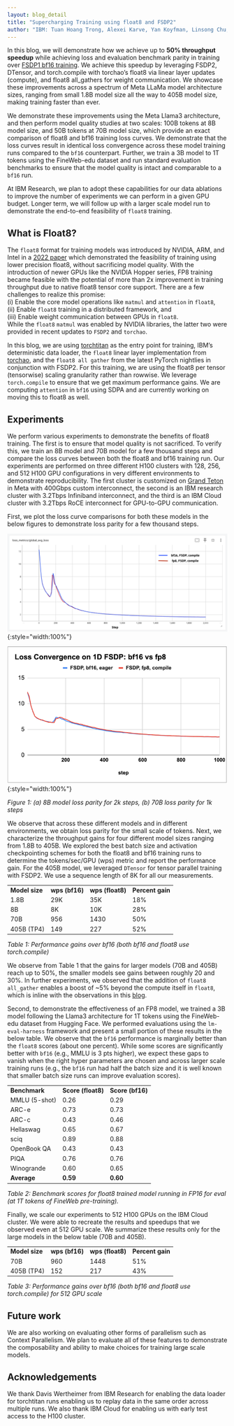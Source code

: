 ```yaml
---
layout: blog_detail
title: "Supercharging Training using float8 and FSDP2"
author: "IBM: Tuan Hoang Trong, Alexei Karve, Yan Koyfman, Linsong Chu, Divya Kumari, Shweta Salaria, Robert Walkup, Praneet Adusumilli, Nirmit Desai, Raghu Ganti, Seetharami Seelam, Meta: Less Wright, Wei Feng, Vasiliy Kuznetsov, Driss Guesseous"
---
```


In this blog, we will demonstrate how we achieve up to **50% throughput speedup** while achieving loss and evaluation benchmark parity in training over [FSDP1 bf16 training](https://pytorch.org/blog/maximizing-training-throughput/). We achieve this speedup by leveraging FSDP2, DTensor, and torch.compile with torchao’s float8 via linear layer updates (compute), and float8 all_gathers for weight communication. We showcase these improvements across a spectrum of Meta LLaMa model architecture sizes, ranging from small 1.8B model size all the way to 405B model size, making training faster than ever.

We demonstrate these improvements using the Meta Llama3 architecture, and then perform model quality studies at two scales: 100B tokens at 8B model size, and 50B tokens at 70B model size, which provide an exact comparison of float8 and bf16 training loss curves. We demonstrate that the loss curves result in identical loss convergence across these model training runs compared to the `bf16` counterpart. Further, we train a 3B model to 1T tokens using the FineWeb-edu dataset and run standard evaluation benchmarks to ensure that the model quality is intact and comparable to a `bf16` run.

At IBM Research, we plan to adopt these capabilities for our data ablations to improve the number of experiments we can perform in a given GPU budget. Longer term, we will follow up with a larger scale model run to demonstrate the end-to-end feasibility of `float8` training.


## What is Float8?  

The `float8` format for training models was introduced by NVIDIA, ARM, and Intel in a [2022 paper](https://arxiv.org/abs/2209.05433) which demonstrated the feasibility of training using lower precision float8, without sacrificing model quality. With the introduction of newer GPUs like the NVIDIA Hopper series, FP8 training became feasible with the potential of more than 2x improvement in training throughput due to native float8 tensor core support. There are a few challenges to realize this promise:  \
(i) Enable the core model operations like `matmul` and `attention` in `float8`,  \
(ii) Enable `float8` training in a distributed framework, and  \
(iii) Enable weight communication between GPUs in `float8`.  \
While the `float8` `matmul` was enabled by NVIDIA libraries, the latter two were provided in recent updates to `FSDP2` and `torchao`.

In this blog, we are using [torchtitan](https://github.com/pytorch/torchtitan) as the entry point for training, IBM’s deterministic data loader, the <code>float8</code> linear layer implementation from [torchao](https://www.google.com/url?q=https://github.com/pytorch/ao/tree/main/torchao/float8&sa=D&source=docs&ust=1730743084184771&usg=AOvVaw21FdkNG452P-nDIO-hIwcW), and the <code>float8 all gather</code> from the latest PyTorch nightlies in conjunction with FSDP2. For this training, we are using the float8  per tensor (tensorwise) scaling granularity rather than rowwise. We leverage <code>torch.compile</code> to ensure that we get maximum performance gains. We are computing <code>attention</code> in <code>bf16</code> using SDPA and are currently working on moving this to float8 as well.


## Experiments

We perform various experiments to demonstrate the benefits of float8 training. The first is to ensure that model quality is not sacrificed. To verify this, we train an 8B model and 70B model for a few thousand steps and compare the loss curves between both the float8 and bf16 training run. Our experiments are performed on three different H100 clusters with 128, 256, and 512 H100 GPU configurations in very different environments to demonstrate reproducibility. The first cluster is customized on [Grand Teton](https://engineering.fb.com/2024/03/12/data-center-engineering/building-metas-genai-infrastructure/) in Meta with 400Gbps custom interconnect, the second is an IBM research cluster with 3.2Tbps Infiniband interconnect, and the third is an IBM Cloud cluster with 3.2Tbps RoCE interconnect for GPU-to-GPU communication. 


First, we plot the loss curve comparisons for both these models in the below figures to demonstrate loss parity for a few thousand steps.


![Figure 1: (a) 8B model loss parity for 2k steps, (b) 70B loss parity for 1k steps](/assets/images/training-using-float8-fsdp2/fg1.png){:style="width:100%"}



![Figure 1: (a) 8B model loss parity for 2k steps, (b) 70B loss parity for 1k steps](/assets/images/training-using-float8-fsdp2/fg2.png){:style="width:100%"}


*Figure 1: (a) 8B model loss parity for 2k steps, (b) 70B loss parity for 1k steps*

We observe that across these different models and in different environments, we obtain loss parity for the small scale of tokens. Next, we characterize the throughput gains for four different model sizes ranging from 1.8B to 405B. We explored the best batch size and activation checkpointing schemes for both the float8 and bf16 training runs to determine the tokens/sec/GPU (wps) metric and report the performance gain. For the 405B model, we leveraged `DTensor` for tensor parallel training with FSDP2. We use a sequence length of 8K for all our measurements.


<table class="table table-bordered">
  <tr>
   <td><strong>Model size</strong>
   </td>
   <td><strong>wps (bf16) </strong>
   </td>
   <td><strong>wps (float8)</strong>
   </td>
   <td><strong>Percent gain</strong>
   </td>
  </tr>
  <tr>
   <td>1.8B
   </td>
   <td>29K
   </td>
   <td>35K
   </td>
   <td>18%
   </td>
  </tr>
  <tr>
   <td>8B
   </td>
   <td>8K
   </td>
   <td>10K
   </td>
   <td>28%
   </td>
  </tr>
  <tr>
   <td>70B
   </td>
   <td>956
   </td>
   <td>1430
   </td>
   <td>50%
   </td>
  </tr>
  <tr>
   <td>405B (TP4)
   </td>
   <td>149
   </td>
   <td>227
   </td>
   <td>52%
   </td>
  </tr>
</table>


*Table 1: Performance gains over bf16 (both bf16 and float8 use torch.compile)*

We observe from Table 1 that the gains for larger models (70B and 405B) reach up to 50%, the smaller models see gains between roughly 20 and 30%. In further experiments, we observed that the addition of `float8` `all_gather` enables a boost of ~5% beyond the compute itself in `float8`, which is inline with the observations in this [blog](https://aws.amazon.com/blogs/machine-learning/efficient-pre-training-of-llama-3-like-model-architectures-using-torchtitan-on-amazon-sagemaker/).

Second, to demonstrate the effectiveness of an FP8 model, we trained a 3B model following the Llama3 architecture for 1T tokens using the FineWeb-edu dataset from Hugging Face. We performed evaluations using the `lm-eval-harness` framework and present a small portion of these results in the below table. We observe that the `bf16` performance is marginally better than the `float8` scores (about one percent). While some scores are significantly better with `bf16` (e.g., MMLU is 3 pts higher), we expect these gaps to vanish when the right hyper parameters are chosen and across larger scale training runs (e.g., the `bf16` run had half the batch size and it is well known that smaller batch size runs can improve evaluation scores).


<table class="table table-bordered">
  <tr>
   <td><strong>Benchmark</strong>
   </td>
   <td><strong>Score (float8)</strong>
   </td>
   <td><strong>Score (bf16)</strong>
   </td>
  </tr>
  <tr>
   <td>MMLU (5-shot)
   </td>
   <td>0.26
   </td>
   <td>0.29
   </td>
  </tr>
  <tr>
   <td>ARC-e
   </td>
   <td>0.73
   </td>
   <td>0.73
   </td>
  </tr>
  <tr>
   <td>ARC-c
   </td>
   <td>0.43
   </td>
   <td>0.46
   </td>
  </tr>
  <tr>
   <td>Hellaswag
   </td>
   <td>0.65
   </td>
   <td>0.67
   </td>
  </tr>
  <tr>
   <td>sciq
   </td>
   <td>0.89
   </td>
   <td>0.88
   </td>
  </tr>
  <tr>
   <td>OpenBook QA
   </td>
   <td>0.43
   </td>
   <td>0.43
   </td>
  </tr>
  <tr>
   <td>PIQA
   </td>
   <td>0.76
   </td>
   <td>0.76
   </td>
  </tr>
  <tr>
   <td>Winogrande
   </td>
   <td>0.60
   </td>
   <td>0.65
   </td>
  </tr>
  <tr>
   <td><strong>Average</strong>
   </td>
   <td><strong>0.59</strong>
   </td>
   <td><strong>0.60</strong>
   </td>
  </tr>
</table>


*Table 2: Benchmark scores for float8 trained model running in FP16 for eval (at 1T tokens of FineWeb pre-training).*

Finally, we scale our experiments to 512 H100 GPUs on the IBM Cloud cluster. We were able to recreate the results and speedups that we observed even at 512 GPU scale. We summarize these results only for the large models in the below table (70B and 405B).


<table class="table table-bordered">
  <tr>
   <td><strong>Model size</strong>
   </td>
   <td><strong>wps (bf16) </strong>
   </td>
   <td><strong>wps (float8)</strong>
   </td>
   <td><strong>Percent gain</strong>
   </td>
  </tr>
  <tr>
   <td>70B
   </td>
   <td>960
   </td>
   <td>1448
   </td>
   <td>51%
   </td>
  </tr>
  <tr>
   <td>405B (TP4)
   </td>
   <td>152
   </td>
   <td>217
   </td>
   <td>43%
   </td>
  </tr>
</table>


*Table 3: Performance gains over bf16 (both bf16 and float8 use torch.compile) for 512 GPU scale*


## Future work

We are also working on evaluating other forms of parallelism such as Context Parallelism. We plan to evaluate all of these features to demonstrate the composability and ability to make choices for training large scale models.


## Acknowledgements

We thank Davis Wertheimer from IBM Research for enabling the data loader for torchtitan runs enabling us to replay data in the same order across multiple runs. We also thank IBM Cloud for enabling us with early test access to the H100 cluster.